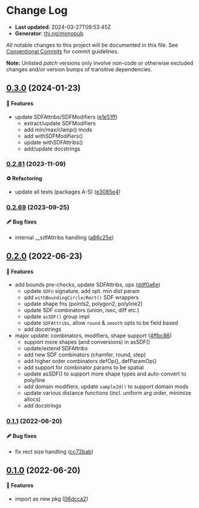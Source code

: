 # Change Log

- **Last updated**: 2024-03-27T09:53:45Z
- **Generator**: [thi.ng/monopub](https://thi.ng/monopub)

All notable changes to this project will be documented in this file.
See [Conventional Commits](https://conventionalcommits.org/) for commit guidelines.

**Note:** Unlisted _patch_ versions only involve non-code or otherwise excluded changes
and/or version bumps of transitive dependencies.

## [0.3.0](https://github.com/thi-ng/umbrella/tree/@thi.ng/geom-sdf@0.3.0) (2024-01-23)

#### 🚀 Features

- update SDFAttribs/SDFModifiers ([e1e51ff](https://github.com/thi-ng/umbrella/commit/e1e51ff))
  - extract/update SDFModifiers
  - add min/max/clamp() mods
  - add withSDFModifiers()
  - update withSDFAttribs()
  - add/update docstrings

### [0.2.81](https://github.com/thi-ng/umbrella/tree/@thi.ng/geom-sdf@0.2.81) (2023-11-09)

#### ♻️ Refactoring

- update all tests (packages A-S) ([e3085e4](https://github.com/thi-ng/umbrella/commit/e3085e4))

### [0.2.69](https://github.com/thi-ng/umbrella/tree/@thi.ng/geom-sdf@0.2.69) (2023-09-25)

#### 🩹 Bug fixes

- internal __sdfAttribs handling ([a86c25e](https://github.com/thi-ng/umbrella/commit/a86c25e))

## [0.2.0](https://github.com/thi-ng/umbrella/tree/@thi.ng/geom-sdf@0.2.0) (2022-06-23)

#### 🚀 Features

- add bounds pre-checks, update SDFAttribs, ops ([ddf0a6e](https://github.com/thi-ng/umbrella/commit/ddf0a6e))
  - update `SDFn` signature, add opt. min dist param
  - add `withBoundingCircle/Rect()` SDF wrappers
  - update shape fns (points2, polygon2, polyline2)
  - update SDF combinators (union, isec, diff etc.)
  - update `asSDF()` group impl
  - update `SDFAttribs`, allow `round` & `smooth` opts to be field based
  - add docstrings
- major update: combinators, modifiers, shape support ([4ffbc86](https://github.com/thi-ng/umbrella/commit/4ffbc86))
  - support more shapes (and conversions) in asSDF()
  - update/extend SDFAttribs
  - add new SDF combinators (chamfer, round, step)
  - add higher order combinators defOp(), defParamOp()
  - add support for combinator params to be spatial
  - update asSDF() to support more shape types and auto-convert to poly/line
  - add domain modifiers, update `sample2d()` to support domain mods
  - update various distance functions (incl. uniform arg order, minimize allocs)
  - add docstrings

### [0.1.1](https://github.com/thi-ng/umbrella/tree/@thi.ng/geom-sdf@0.1.1) (2022-06-20)

#### 🩹 Bug fixes

- fix rect size handling ([cc72bab](https://github.com/thi-ng/umbrella/commit/cc72bab))

## [0.1.0](https://github.com/thi-ng/umbrella/tree/@thi.ng/geom-sdf@0.1.0) (2022-06-20)

#### 🚀 Features

- import as new pkg ([06dcca2](https://github.com/thi-ng/umbrella/commit/06dcca2))
